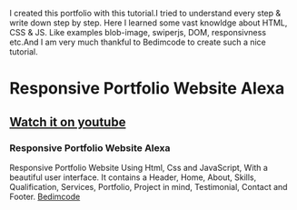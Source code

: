 I created this portfolio with this tutorial.I tried to understand every step & write down step by step. Here I learned some vast knowldge about HTML, CSS & JS. Like examples blob-image, swiperjs, DOM, responsivness etc.And I am very much thankful to Bedimcode to create such a nice tutorial.

# Responsive Portfolio Website Alexa
## [Watch it on youtube](https://youtu.be/27JtRAI3QO8)
### Responsive Portfolio Website Alexa
Responsive Portfolio Website Using Html, Css and JavaScript, With a beautiful user interface. It contains a Header, Home, About, Skills, Qualification, Services, Portfolio, Project in mind, Testimonial, Contact and Footer.
[Bedimcode](https://www.youtube.com/c/Bedimcode)

